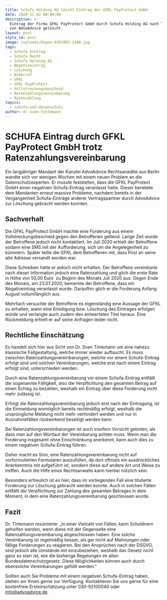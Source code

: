```yaml
---
title: Schufa Holding AG löscht Eintrag der GFKL PayProtect GmbH
date: 2020-11-02 00:00:00
description: >-
  Eintrag der Firma GFKL PayProtect GmbH durch Schufa Holding AG nach Tätigkeit
  von AdvoAdvice gelöscht.
layout: post
style_id: post
image: /uploads/dsgvo-4263955-1280.jpg
tags:
  - Schufa Eintrag
  - Schufa Recht
  - Schufa Holding AG
  - Negativeintrag
  - Löschung
  - Widerruf
  - GFKL
  - GFKL PayProtect
  - Vollstreckungsbescheid
  - Ratenzahlungsvereinbarung
  - Ratenzahlung
topics:
  - schufa-und-datenschutz
author: dr-sven-tintemann
---
```


# **SCHUFA Eintrag durch GFKL PayProtect GmbH trotz Ratenzahlungsvereinbarung**

Ein langjähriger Mandant der Kanzlei AdvoAdvice Rechtsanwälte aus Berlin wandte sich vor wenigen Wochen mit einem neuen Problem an die Datenschutzexperten. Er musste feststellen, dass die GFKL PayProtect GmbH einen negativen Schufa-Eintrag veranlasst hatte. Dieser bereitete dem Mandanten erneut massive Probleme, nachdem bereits in der Vergangenheit Schufa-Einträge anderer Vertragspartner durch AdvoAdvice zur Löschung gebracht werden konnten.

## Sachverhalt

Die GFKL PayProtect GmbH machte eine Forderung aus einem Vollstreckungsbescheid gegen den Betroffenen geltend. Lange Zeit wurde der Betroffene jedoch nicht kontaktiert. Im Juli 2020 erhielt der Betroffene sodann eine SMS mit der Aufforderung, sich um die Angelegenheit zu kümmern. Später teilte die GFKL dem Betroffenen mit, dass Post an seine alte Adresse versandt worden war.

Diese Schreiben hatte er jedoch nicht erhalten. Der Betroffene vereinbarte nach dieser Information jedoch eine Ratenzahlung und glich die erste Rate in Höhe von 50,00 Euro &nbsp;zu Beginn des Monats Juli 2020 aus. Gegen Ende des Monats, am 23.07.2020, bemerkte der Betroffene, dass ein Negativeintrag veranlasst wurde. Daraufhin glich er die Forderung Anfang August vollumfänglich aus.

Mehrfach versuchte der Betroffene es eigenständig eine Aussage der GFKL zu erhalten, wann eine Erledigung bzw. Löschung des Eintrages erfolgen würde und verlangte auch zudem den entwerteten Titel heraus. Eine Rückmeldung erhielt er auf seine Anfragen leider nicht.

## Rechtliche Einschätzung

Es handelt sich hier aus Sicht von Dr. Sven Tintemann um eine nahezu klassische Fallgestaltung, welche immer wieder auftaucht. Es muss zwischen Ratenzahlungsvereinbarungen, welche vor einem Schufa-Eintrag erfolgt sind und solchen Vereinbarungen, welche erst nach einem Eintrag erfolgt sind, unterschieden werden.

Durch eine Ratenzahlungsvereinbarung vor einem Schufa-Eintrag entfällt die sogenannte Fälligkeit, also die Verpflichtung den gesamten Betrag auf einen Schlag zu bezahlen, weshalb ein Eintrag über diese Forderung nicht mehr zulässig ist.

Erfolgt die Ratenzahlungsvereinbarung jedoch erst nach der Eintragung, ist die Einmeldung womöglich bereits rechtmä&szlig;ig erfolgt, weshalb die ursprüngliche Meldung nicht mehr verhindert werden und nur in Ausnahmefällen rückwirkend beseitigt werden kann.

Bei Ratenzahlungsvereinbarungen ist auch insofern Vorsicht geboten, als dass man auf den Wortlaut der Vereinbarung achten muss. Wenn man die Forderung insgesamt ohne Einschränkung anerkennt, kann auch dies zu einem negativen Schufa-Eintrag führen.

Daher macht es Sinn, eine Ratenzahlungsvereinbarung nicht auf vorformulierten Formularen auszufüllen, da dort oftmals ein ausdrückliches Anerkenntnis mit aufgeführt ist, sondern diese auf andere Art und Weise zu treffen. Auch die Hilfe eines Rechtsanwalts kann hierbei nützlich sein.

Besonders erfreulich ist es hier, dass im vorliegenden Fall eine titulierte Forderung zur Löschung gebracht werden konnte. Auch in solchen Fällen entfällt die Verpflichtung zur Zahlung des gesamten Betrages in dem Moment, in dem eine Ratenzahlungsvereinbarung geschlossen wurde.

## Fazit

Dr. Tintemann resümierte: „In einer Vielzahl von Fällen, kann Schuldnern geholfen werden, wenn diese mit der Gegenseite eine Ratenzahlungsvereinbarung abgeschlossen haben. Eine solche Vereinbarung ist regelmä&szlig;ig besser, als gar nicht auf Mahnungen oder fällige Forderungen zu reagieren. Bei den Ansprüchen nach der DSGVO, sind jedoch alle Umstände mit einzubeziehen, weshalb das Gesetz nicht ganz so starr ist, wie die bisherige Regelungen im alten Bundesdatenschutzgesetz. Diese Möglichkeiten können auch durch ebensolche Vereinbarungen gefüllt werden."

Sollten auch Sie Probleme mit einem negativen Schufa-Eintrag haben, stehen wir Ihnen gerne zur Verfügung. Kontaktieren Sie uns gerne für eine kostenfreie Ersteinschätzung unter 030-92100040 oder info@advoadvice.de.